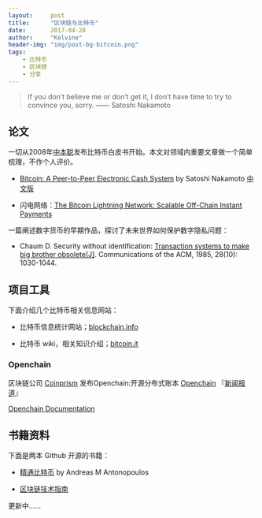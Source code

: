 ```yaml
---
layout:     post
title:      "区块链与比特币"
date:       2017-04-28
author:     "Kelvine"
header-img: "img/post-bg-bitcoin.png"
tags:
    - 比特币
    - 区块链
    - 分享
---
```



>If you don’t believe me or don’t get it, I don’t have time to try to convince you, sorry.
 —— Satoshi Nakamoto

## 论文

一切从2008年[中本聪](https://zh.wikipedia.org/wiki/%E4%B8%AD%E6%9C%AC%E8%81%AA)发布比特币白皮书开始。本文对领域内重要文章做一个简单梳理，不作个人评价。

- [Bitcoin: A Peer-to-Peer Electronic Cash System](https://bitcoin.org/bitcoin.pdf) by Satoshi Nakamoto  [中文版](http://www.8btc.com/wiki/bitcoin-a-peer-to-peer-electronic-cash-system)

- 闪电网络：[The Bitcoin Lightning Network: Scalable Off-Chain Instant Payments](https://lightning.network/lightning-network-paper.pdf) 

一篇阐述数字货币的早期作品，探讨了未来世界如何保护数字隐私问题：

- Chaum D. Security without identification: [Transaction systems to make big brother obsolete[J]](https://www.cs.ru.nl/~jhh/pub/secsem/chaum1985bigbrother.pdf). Communications of the ACM, 1985, 28(10): 1030-1044. 

## 项目工具

下面介绍几个比特币相关信息网站：

- 比特币信息统计网站；[blockchain.info](https://blockchain.info) 

- 比特币 wiki，相关知识介绍；[bitcoin.it](https://en.bitcoin.it/wiki/Main_Page) 

### Openchain

区块链公司 [Coinprism](https://www.coinprism.com/) 发布Openchain:开源分布式账本 [Openchain](https://www.openchain.org/)  『[新闻报道](https://news.bitcoin.com/openchain-enterprise-ready-blockchain-technology/)』

[Openchain Documentation](https://media.readthedocs.org/pdf/openchain/latest/openchain.pdf)


## 书籍资料

下面是两本 Github 开源的书籍：

- [精通比特币](http://zhibimo.com/read/wang-miao/mastering-bitcoin/index.html) by Andreas M Antonopoulos

- [区块链技术指南](https://yeasy.gitbooks.io/blockchain_guide/content/)


更新中......